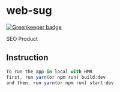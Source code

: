 # web-sug
[![Greenkeeper badge](https://badges.greenkeeper.io/jlc488/web-sug.svg)](https://greenkeeper.io/)

SEO Product

## Instruction

```javascript
To run the app in local with HMR
first, run yarn(or npm run) build:dev
and then, run yarn(or npm run) start:dev
```
